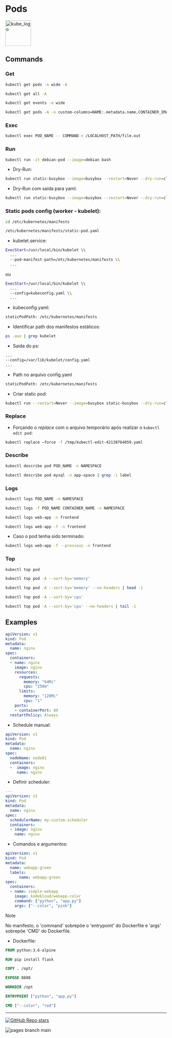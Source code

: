 
# Pods

<p align="left"><img src="https://www.vectorlogo.zone/logos/kubernetes/kubernetes-icon.svg" width="80" alt="kube_logo"></p>

## Commands

### Get

```sh
kubectl get pods -o wide -A
```
```sh
kubectl get all -A
```
```sh
kubectl get events -o wide
```
```sh
kubectl get pods -A -o custom-columns=NAME:.metadata.name,CONTAINER_IMAGE:.spec.containers[].image,NAMESPACE:.metadata.namespace,STATUS:.status.phase,NODE:.spec.nodeName --sort-by=.metadata.name
```

### Exec

```sh
kubectl exec POD_NAME -- COMMAND > /LOCALHOST_PATH/file.out
```

### Run

```sh
kubectl run -it debian-pod --image=debian bash
```

- Dry-Run:

```sh
kubectl run static-busybox --image=busybox --restart=Never --dry-run=client -o yaml --command -- sleep 1000
```

- Dry-Run com saída para yaml:

```sh
kubectl run static-busybox --image=busybox --restart=Never --dry-run=client -o yaml > manifest.yaml
```

### Static pods config (worker - kubelet):

```sh
cd /etc/kubernetes/manifests
```
```sh
/etc/kubernetes/manifests/static-pod.yaml
```

- kubelet.service:

```sh
ExecStart=/usr/local/bin/kubelet \\
  ...
  --pod-manifest-path=/etc/kubernetes/manifests \\
  ...
```

ou

```sh
ExecStart=/usr/local/bin/kubelet \\
  ...
  --config=kubeconfig.yaml \\
  ...
```

- kubeconfig.yaml:

```sh
staticPodPath: /etc/kubernetes/manifests
```

- Identificar path dos manifestos estáticos:

```sh
ps -aux | grep kubelet
```
  - Saida do ps:
```sh
...
--config=/var/lib/kubelet/config.yaml
...
```
  - Path no arquivo config.yaml
```sh
staticPodPath: /etc/kubernetes/manifests
```

- Criar static pod:

```sh
kubectl run --restart=Never --image=busybox static-busybox --dry-run=client -o yaml --command -- sleep 1000 > /etc/kubernetes/manifests/static-busybox.yaml
```

### Replace

- Forçando o _replace_ com o arquivo temporário após realizar o ```kubectl edit pod```:

```sh
kubectl replace —force -f /tmp/kubectl-edit-42138764059.yaml
```

### Describe

```sh
kubectl describe pod POD_NAME -n NAMESPACE
```
```sh
kubectl describe pod mysql -n app-space | grep -i label
```

### Logs

```sh
kubectl logs POD_NAME -n NAMESPACE
```
```sh
kubectl logs -f POD_NAME CONTAINER_NAME -n NAMESPACE
```
```sh
kubectl logs web-app -n frontend
```
```sh
kubectl logs web-app -f -n frontend
```

- Caso o pod tenha sido terminado:

```sh
kubectl logs web-app -f --previous -n frontend
```

### Top

```sh
kubectl top pod
```
```sh
kubectl top pod -A --sort-by='memory'
```
```sh
kubectl top pod -A --sort-by='memory' --no-headers | head -1
```
```sh
kubectl top pod -A --sort-by='cpu'
```
```sh
kubectl top pod -A --sort-by='cpu' --no-headers | tail -1
```

## Examples

```yaml
apiVersion: v1
kind: Pod
metadata:
  name: nginx
spec:
  containers:
  - name: nginx
    image: nginx
    resources:
      requests:
        memory: "64Mi"
        cpu: "250m"
      limits:
        memory: "128Mi"
        cpu: "1"
    ports:
    - containerPort: 80
  restartPolicy: Always
```

- Schedule manual:

```yaml
apiVersion: v1
kind: Pod
metadata:
  name: nginx
spec:
  nodeName: node01
  containers:
  -  image: nginx
     name: nginx
```

- Definir scheduler:

```yaml
---
apiVersion: v1 
kind: Pod 
metadata:
  name: nginx 
spec:
  schedulerName: my-custom-scheduler
  containers:
  - image: nginx
    name: nginx
```

- Comandos e argumentos:

```yaml
apiVersion: v1 
kind: Pod 
metadata:
  name: webapp-green
  labels:
      name: webapp-green 
spec:
  containers:
  - name: simple-webapp
    image: kodekloud/webapp-color
    command: ["python", "app.py"]
    args: ["--color", "pink"]
```

> [!NOTE]
> No manifesto, o 'command' sobrepõe o 'entrypoint' do Dockerfile e 'args' sobrepõe 'CMD' do Dockerfile.

  - Dockerfile:

```dockerfile
FROM python:3.6-alpine

RUN pip install flask

COPY . /opt/

EXPOSE 8080

WORKDIR /opt

ENTRYPOINT ["python", "app.py"]

CMD ["--color", "red"]
```

---

<p align="left"><a href="https://github.com/paulofponciano/k8s-daily-commands-and-troubleshoot"><img alt="GitHub Repo stars" src="https://img.shields.io/github/stars/paulofponciano/k8s-daily-commands-and-troubleshoot?label=k8s-daily-commands-and-troubleshoot&style=social"></a></p>

![pages branch main](https://github.com/paulofponciano/k8s-daily-commands-and-troubleshoot/actions/workflows/ci-gh-pages.yaml/badge.svg?branch=main)